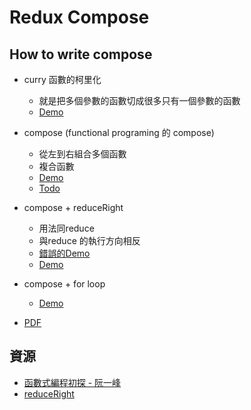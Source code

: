 # Redux Compose

## How to write compose
- curry 函數的柯里化
	* 就是把多個參數的函數切成很多只有一個參數的函數
	* [Demo](http://jsbin.com/tonapez/edit?js,console)

- compose (functional programing 的 compose)
    * 從左到右組合多個函數        
    * 複合函數
    * [Demo](http://jsbin.com/xifuge/edit?js,console)
	* [Todo](http://jsbin.com/quhofa/edit?js,console)

- compose + reduceRight
    * 用法同reduce
    * 與reduce 的執行方向相反
    * [錯誤的Demo](http://jsbin.com/sinuze/edit?js,console)
    * [Demo](http://jsbin.com/wisupif/edit?js,console)
    
- compose + for loop
	* [Demo](http://jsbin.com/zeqero/edit?js,console)
- [PDF](https://github.com/migocorp-f2e/understanding-redux-design/blob/master/compose/redux-compose.pdf) 

## 資源
- [函數式編程初探 - 阮一峰](http://www.ruanyifeng.com/blog/2012/04/functional_programming.html)
- [reduceRight](https://msdn.microsoft.com/zh-tw/library/ff679979(v=vs.94).aspx)
